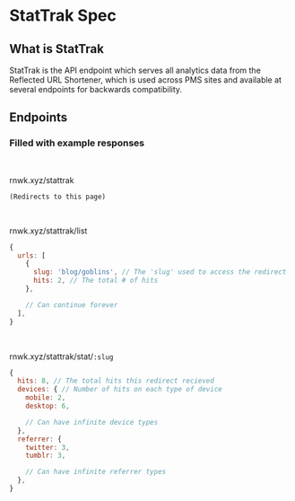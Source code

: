 # StatTrak Spec

## What is StatTrak

StatTrak is the API endpoint which serves all analytics data from the Reflected URL Shortener, which is used across PMS sites and available at several endpoints for backwards compatibility.

## Endpoints
### Filled with example responses

<br />

rnwk.xyz/stattrak
```
(Redirects to this page)
```

<br />

rnwk.xyz/stattrak/list
```javascript
{
  urls: [
    {
      slug: 'blog/goblins', // The 'slug' used to access the redirect
      hits: 2, // The total # of hits
    },

    // Can continue forever
  ],
}
```

<br />

rnwk.xyz/stattrak/stat/`:slug`
```javascript
{
  hits: 8, // The total hits this redirect recieved
  devices: { // Number of hits on each type of device
    mobile: 2,
    desktop: 6,

    // Can have infinite device types
  },
  referrer: {
    twitter: 3,
    tumblr: 3,

    // Can have infinite referrer types
  },
}
```
